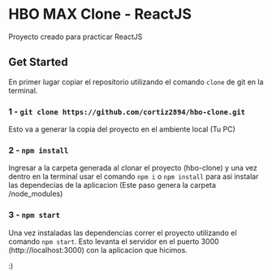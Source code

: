 # HBO MAX Clone - ReactJS

Proyecto creado para practicar ReactJS

## Get Started

En primer lugar copiar el repositorio utilizando el comando `clone` de git en la terminal.

### 1 - `git clone https://github.com/cortiz2894/hbo-clone.git`

Esto va a generar la copia del proyecto en el ambiente local (Tu PC)

### 2 - `npm install`

Ingresar a la carpeta generada al clonar el proyecto (hbo-clone) y una vez dentro en la terminal usar el comando `npm i` o `npm install` para asi instalar las dependecias de la aplicacion (Este paso genera la carpeta /node_modules)

### 3 - `npm start`

Una vez instaladas las dependencias correr el proyecto utilizando el comando `npm start`. Esto levanta el servidor en el puerto 3000 (http://localhost:3000) con la aplicacion que hicimos. 

:)
